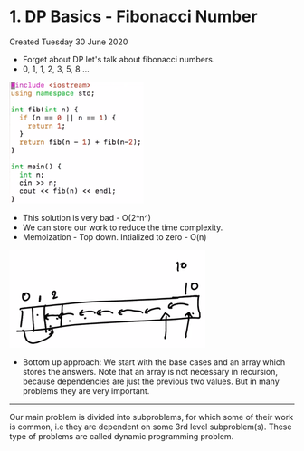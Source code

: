# 1. DP Basics - Fibonacci Number

Created Tuesday 30 June 2020

- Forget about DP let's talk about fibonacci numbers.
- 0, 1, 1, 2, 3, 5, 8 ...

![](/assets/1._DP_Basics_-_Fibonacci_Number-image-1.png)

- This solution is very bad - O(2^n^)
- We can store our work to reduce the time complexity.
- Memoization - Top down. Intialized to zero - O(n)

![](/assets/1._DP_Basics_-_Fibonacci_Number-image-2.png)

- Bottom up approach: We start with the base cases and an array which stores the answers. Note that an array is not necessary in recursion, because dependencies are just the previous two values. But in many problems they are very important.

---

Our main problem is divided into subproblems, for which some of their work is common, i.e they are dependent on some 3rd level subproblem(s). These type of problems are called dynamic programming problem.
